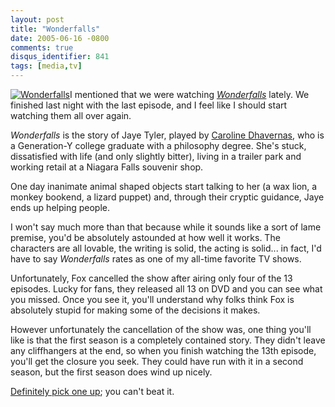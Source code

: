 ```yaml
---
layout: post
title: "Wonderfalls"
date: 2005-06-16 -0800
comments: true
disqus_identifier: 841
tags: [media,tv]
---
```

[![Wonderfalls](https://hyqi8g.dm2304.livefilestore.com/y2prYcIa0PFL0Jo-GXjVGkqx-TPwhbJLXTorhjQRKtNR8VH8h2Ghmpje4YrIPzbl5rezRrcuBWEB--SO0N0UWgm2LgM3GiPQupuqnMKa_OG75Y/20050616wonderfalls.jpg?psid=1)](http://www.amazon.com/exec/obidos/ASIN/B0006GAO18/mhsvortex)I
mentioned that we were watching
[*Wonderfalls*](http://www.amazon.com/exec/obidos/ASIN/B0006GAO18/mhsvortex)
lately. We finished last night with the last episode, and I feel like I
should start watching them all over again.

 *Wonderfalls* is the story of Jaye Tyler, played by [Caroline
Dhavernas](http://www.imdb.com/name/nm0223518/), who is a Generation-Y
college graduate with a philosophy degree. She's stuck, dissatisfied
with life (and only slightly bitter), living in a trailer park and
working retail at a Niagara Falls souvenir shop.

 One day inanimate animal shaped objects start talking to her (a wax
lion, a monkey bookend, a lizard puppet) and, through their cryptic
guidance, Jaye ends up helping people.

 I won't say much more than that because while it sounds like a sort of
lame premise, you'd be absolutely astounded at how well it works. The
characters are all lovable, the writing is solid, the acting is solid...
in fact, I'd have to say *Wonderfalls* rates as one of my all-time
favorite TV shows.

 Unfortunately, Fox cancelled the show after airing only four of the 13
episodes. Lucky for fans, they released all 13 on DVD and you can see
what you missed. Once you see it, you'll understand why folks think Fox
is absolutely stupid for making some of the decisions it makes.

 However unfortunately the cancellation of the show was, one thing
you'll like is that the first season is a completely contained story.
They didn't leave any cliffhangers at the end, so when you finish
watching the 13th episode, you'll get the closure you seek. They could
have run with it in a second season, but the first season does wind up
nicely.

 [Definitely pick one
up](http://www.amazon.com/exec/obidos/ASIN/B0006GAO18/mhsvortex); you
can't beat it.
